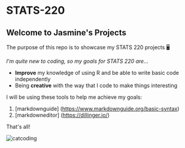 # STATS-220

## Welcome to Jasmine's Projects 

The purpose of this repo is to showcase my STATS 220 projects 🖥

*I'm quite new to coding, so my goals for STATS 220 are...*

* **Improve** my knowledge of using R and be able to write basic code independently
* Being **creative** with the way that I code to make things interesting

I will be using these tools to help me achieve my goals:

1. [markdownguide] (https://www.markdownguide.org/basic-syntax)
2. [markdowneditor] (https://dillinger.io/)

That's all! 

![catcoding](https://media.tenor.com/N-fJ0Azh_ykAAAAM/cat-computer.gif)
